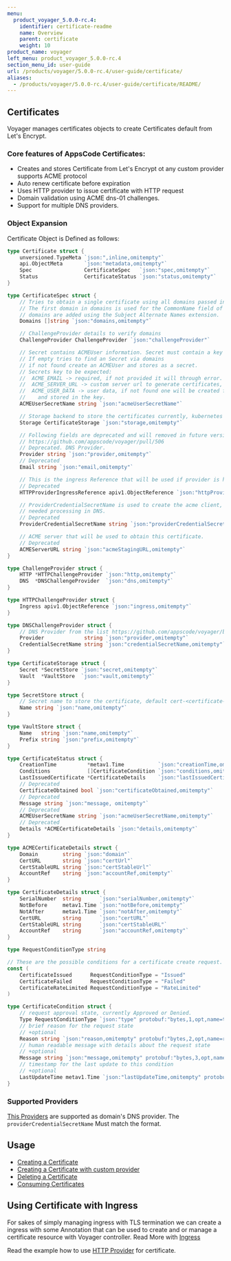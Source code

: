 ```yaml
---
menu:
  product_voyager_5.0.0-rc.4:
    identifier: certificate-readme
    name: Overview
    parent: certificate
    weight: 10
product_name: voyager
left_menu: product_voyager_5.0.0-rc.4
section_menu_id: user-guide
url: /products/voyager/5.0.0-rc.4/user-guide/certificate/
aliases:
  - /products/voyager/5.0.0-rc.4/user-guide/certificate/README/
---
```


## Certificates
Voyager manages certificates objects to create Certificates default from Let's Encrypt.

### Core features of AppsCode Certificates:
  - Creates and stores Certificate from Let's Encrypt ot any custom provider supports ACME protocol
  - Auto renew certificate before expiration
  - Uses HTTP provider to issue certificate with HTTP request
  - Domain validation using ACME dns-01 challenges.
  - Support for multiple DNS providers.

### Object Expansion
Certificate Object is Defined as follows:

```go
type Certificate struct {
	unversioned.TypeMeta `json:",inline,omitempty"`
	api.ObjectMeta       `json:"metadata,omitempty"`
	Spec                 CertificateSpec   `json:"spec,omitempty"`
	Status               CertificateStatus `json:"status,omitempty"`
}

type CertificateSpec struct {
	// Tries to obtain a single certificate using all domains passed into Domains.
	// The first domain in domains is used for the CommonName field of the certificate, all other
	// domains are added using the Subject Alternate Names extension.
	Domains []string `json:"domains,omitempty"`

	// ChallengeProvider details to verify domains
	ChallengeProvider ChallengeProvider `json:"challengeProvider"`

	// Secret contains ACMEUser information. Secret must contain a key `email`
	// If empty tries to find an Secret via domains
	// if not found create an ACMEUser and stores as a secret.
	// Secrets key to be expected:
	//  ACME_EMAIL -> required, if not provided it will through error.
	//  ACME_SERVER_URL -> custom server url to generate certificates, default is lets encrypt.
	//  ACME_USER_DATA -> user data, if not found one will be created for the provided email,
	//    and stored in the key.
	ACMEUserSecretName string `json:"acmeUserSecretName"`

	// Storage backend to store the certificates currently, kubernetes secret and vault.
	Storage CertificateStorage `json:"storage,omitempty"`

	// Following fields are deprecated and will removed in future version.
	// https://github.com/appscode/voyager/pull/506
	// Deprecated. DNS Provider.
	Provider string `json:"provider,omitempty"`
	// Deprecated
	Email string `json:"email,omitempty"`

	// This is the ingress Reference that will be used if provider is http
	// Deprecated
	HTTPProviderIngressReference apiv1.ObjectReference `json:"httpProviderIngressReference,omitempty"`

	// ProviderCredentialSecretName is used to create the acme client, that will do
	// needed processing in DNS.
	// Deprecated
	ProviderCredentialSecretName string `json:"providerCredentialSecretName,omitempty"`

	// ACME server that will be used to obtain this certificate.
	// Deprecated
	ACMEServerURL string `json:"acmeStagingURL,omitempty"`
}

type ChallengeProvider struct {
	HTTP *HTTPChallengeProvider `json:"http,omitempty"`
	DNS  *DNSChallengeProvider  `json:"dns,omitempty"`
}

type HTTPChallengeProvider struct {
	Ingress apiv1.ObjectReference `json:"ingress,omitempty"`
}

type DNSChallengeProvider struct {
	// DNS Provider from the list https://github.com/appscode/voyager/blob/master/docs/user-guide/certificate/provider.md
	Provider             string `json:"provider,omitempty"`
	CredentialSecretName string `json:"credentialSecretName,omitempty"`
}

type CertificateStorage struct {
	Secret *SecretStore `json:"secret,omitempty"`
	Vault  *VaultStore  `json:"vault,omitempty"`
}

type SecretStore struct {
	// Secret name to store the certificate, default cert-<certificate-name>
	Name string `json:"name,omitempty"`
}

type VaultStore struct {
	Name   string `json:"name,omitempty"`
	Prefix string `json:"prefix,omitempty"`
}

type CertificateStatus struct {
	CreationTime          *metav1.Time           `json:"creationTime,omitempty"`
	Conditions            []CertificateCondition `json:"conditions,omitempty"`
	LastIssuedCertificate *CertificateDetails    `json:"lastIssuedCertificate,omitempty"`
	// Deprecated
	CertificateObtained bool `json:"certificateObtained,omitempty"`
	// Deprecated
	Message string `json:"message, omitempty"`
	// Deprecated
	ACMEUserSecretName string `json:"acmeUserSecretName,omitempty"`
	// Deprecated
	Details *ACMECertificateDetails `json:"details,omitempty"`
}

type ACMECertificateDetails struct {
	Domain        string `json:"domain"`
	CertURL       string `json:"certUrl"`
	CertStableURL string `json:"certStableUrl"`
	AccountRef    string `json:"accountRef,omitempty"`
}

type CertificateDetails struct {
	SerialNumber  string      `json:"serialNumber,omitempty"`
	NotBefore     metav1.Time `json:"notBefore,omitempty"`
	NotAfter      metav1.Time `json:"notAfter,omitempty"`
	CertURL       string      `json:"certURL"`
	CertStableURL string      `json:"certStableURL"`
	AccountRef    string      `json:"accountRef,omitempty"`
}

type RequestConditionType string

// These are the possible conditions for a certificate create request.
const (
	CertificateIssued      RequestConditionType = "Issued"
	CertificateFailed      RequestConditionType = "Failed"
	CertificateRateLimited RequestConditionType = "RateLimited"
)

type CertificateCondition struct {
	// request approval state, currently Approved or Denied.
	Type RequestConditionType `json:"type" protobuf:"bytes,1,opt,name=type,casttype=RequestConditionType"`
	// brief reason for the request state
	// +optional
	Reason string `json:"reason,omitempty" protobuf:"bytes,2,opt,name=reason"`
	// human readable message with details about the request state
	// +optional
	Message string `json:"message,omitempty" protobuf:"bytes,3,opt,name=message"`
	// timestamp for the last update to this condition
	// +optional
	LastUpdateTime metav1.Time `json:"lastUpdateTime,omitempty" protobuf:"bytes,4,opt,name=lastUpdateTime"`
}
```

### Supported Providers
[This Providers](provider.md) are supported as domain's DNS provider. The `providerCredentialSecretName` Must match the
format.

## Usage
- [Creating a Certificate](create.md)
- [Creating a Certificate with custom provider](create-with-custom-provider.md)
- [Deleting a Certificate](delete.md)
- [Consuming Certificates](consume.md)

## Using Certificate with Ingress

For sakes of simply managing ingress with TLS termination we can create a ingress with some Annotation that can be used
to create and or manage a certificate resource with Voyager controller. Read More with [Ingress](../ingress/tls.md)

Read the example how to use [HTTP Provider](/docs/user-guide/certificate/create.md#create-certificate-with-http-provider)
for certificate.
